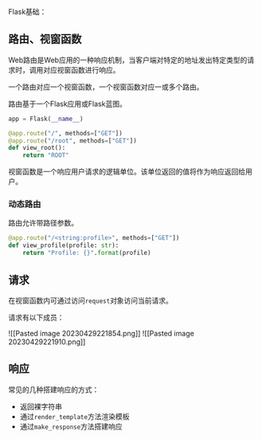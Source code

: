 
Flask基础：

## 路由、视窗函数

Web路由是Web应用的一种响应机制，当客户端对特定的地址发出特定类型的请求时，调用对应视窗函数进行响应。

一个路由对应一个视窗函数，一个视窗函数对应一或多个路由。

路由基于一个Flask应用或Flask蓝图。

```python
app = Flask(__name__)

@app.route("/", methods=["GET"])
@app.route("/root", methods=["GET"])
def view_root():
	return "ROOT"
```

视窗函数是一个响应用户请求的逻辑单位。该单位返回的值将作为响应返回给用户。

### 动态路由

路由允许带路径参数。

```python
@app.route("/<string:profile>", methods=["GET"])
def view_profile(profile: str):
	return "Profile: {}".format(profile)
```

## 请求

在视窗函数内可通过访问`request`对象访问当前请求。

请求有以下成员：

![[Pasted image 20230429221854.png]]
![[Pasted image 20230429221910.png]]

## 响应

常见的几种搭建响应的方式：
- 返回裸字符串
- 通过`render_template`方法渲染模板
- 通过`make_response`方法搭建响应